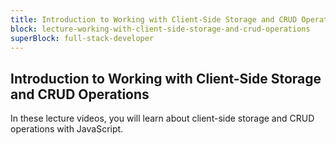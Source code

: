 ```yaml
---
title: Introduction to Working with Client-Side Storage and CRUD Operations
block: lecture-working-with-client-side-storage-and-crud-operations
superBlock: full-stack-developer
---
```


## Introduction to Working with Client-Side Storage and CRUD Operations

In these lecture videos, you will learn about client-side storage and CRUD operations with JavaScript.
